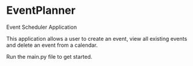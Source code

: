 # EventPlanner

Event Scheduler Application

This application allows a user to create an event, view all existing events and delete an event from a calendar.

Run the main.py file to get started.
